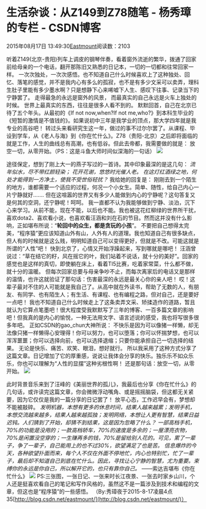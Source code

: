 
# 生活杂谈：从Z149到Z78随笔 - 杨秀璋的专栏 - CSDN博客

2015年08月17日 13:49:30[Eastmount](https://me.csdn.net/Eastmount)阅读数：2103


听着Z149(北京-贵阳)列车上调皮的钢琴伴奏，看着窗外流逝的繁华，拨通了回家前给母亲的一个电话，翻开那陈旧又熟悉的日记本，一切的一切都和往常回家一样。
一次次独处，一次次感悟。也不知道自己什么时候喜欢上了这种独处、回忆、落笔的感觉，并不是我内心有多么的孤寂，也不是有多少文采可以卖弄，理科生肚子里能有多少墨水啊？只是想静下心来唏嘘下人生、感叹下往事、记录当下的宁静罢了。
走得最急的永远是窗外的风景，
而最真实的自己永远是火车上独处的时候。
世界上最真实的东西，往往是很多人看不到的。
默默回首，自己在北京已待了五个年头。从最初的《If not now,when?If not me,who?》到本科生毕业的《短暂的激情是不值钱的》。如果说初中三年是我学业的顶点，那大学四年就是我专业的高谷吧！
转过头来看研究生这一年，做过的事不过尔尔罢了。从课程、毕设到学车，从《老人与海》到《你在忙什么》。Z78（贵阳-北京）之后即将面临的就是工作，人生的曲线总有高潮，也有低谷。但此去帝都，我需要做的就是：
放空一切，从零开始。（PS：这是斗鱼大师时间似深海的一句话）
![](https://img-blog.csdn.net/20150817132821984)

途径保定，想到了刚上大一的燕子写过的一首诗。其中印象最深的是这几句：
*流年似水，尽不带红颜轻染；*
*花开花谢，悠悠时光催人老。*
*在这灯红酒绿之地，何处才能得到一方净土，使我不受世俗轻扰？*
我给她的回复是：
刚刚去到一个陌生的地方，谁都需要一个适应的过程，何况一个小女生。简单、随性，给自己内心一片宁静就好.......
但在这喧嚣的世界又有多少人能做到内心的宁静呢？这句答复又是何其的空洞，还宁静呢！呵呵。
我一直都不认为我能够做到宁静、淡泊，沉下心来学习。从前不能，现在不能，以后也不能。我也被这花红柳绿的世界所干扰，喜欢dota2、喜欢看小说，也喜欢看汪涵和刘在石的节目。然而这并没有什么影响，正如堪布所说：“**轮回中的众生，都是贪玩的小孩**”。
不要把自己想得太完美，“程序猿”更应该知道山外有山，人外有人的道理。我也知道自己有很多缺点，但人有的时候就是这么贱，明明知道自己可以变得更好，但就是不改。可能这就是所谓的“人性”吧！
快到北京了，心情又开始浮躁起来，写到哪就是哪吧！
汪涵曾说过：“草在结它的籽，风在摇它的叶，我们站着不说话，就十分的美好”。回家的感觉也是这样的真切，即使躺在床上，看着TI5比赛，吃着家常菜，什么都不做，就十分的温暖。
但每次回家总要与母亲争吵不止，而每次离家后的电话又是那样的温情，也许这就验证了那句话：伤害最深的永远是最关心你的亲人吧！
哎！这辈子最对不住的人可能就是我自己了。从高中就在外读书，帮助了无数的人，有朋友、有同学、也有陌生人；有生活、有课程、也有编程之路，但对自己，还是要好一点吧！
我也不知道自己什么时候走上了这条卖弄文采、矫揉造作的道路，暂且就认为它算点笔墨吧！很大程度受我默默写了三年的博客、一百多篇文章的影响吧！但我真的是内心的愉悦，一种无法用文字、语言述说的感受，我也将写很多很多年吧。
正如CSDN的gao_chun大神所说：
不快乐是因为可以像猪一样懒，却无法像只猪一样懒得心安理得！你可以努力，也可以堕落；你可以怀揣梦想，也可以浑浑噩噩；你可以选择向前，也可以选择退缩；只要你能承担自己一切选择的结果。
无论是快乐、痛苦、欢笑、眼泪，想好就行。
所以我采用了这种方式分享了这篇文章。日记增加了它的厚重感，说说让我体会分享的快乐。独乐乐不如众乐乐，你也可以理解为“人性的显摆”这种劣根性啊！
还是那句话：放空一切，从零开始。
![](https://img-blog.csdn.net/20150817133107411)

此时背景音乐来到了汪峰的《美丽世界的孤儿》，我最后也分享《你在忙什么》的几句话，或许读完这篇文章，你会微微浮动嘴角、或是摇摇脑袋，但这都无关紧要，因为它仅仅是我的一篇分享的日记罢了！
放平心态，工作迟早会有，梦想却不能被敲碎。
*发明机器，本想有更多的休息时间，结果人越来越累；发明手机，本想交流越来越多，结果人越来越孤独；发明网络，本想让人更有智慧，结果日益迟钝。人们猜到了开始，却猜不到结果，这是因为忽略了什么？*
*一部高档手机，70%的功能是没用的；一款高档轿车，70%的速度是多余的；一屋漂亮衣物，70%是闲置没空穿的；一生赚再多的钱，70%是留给别人花的。可见，累了一辈子，争了一辈子，自己能用上的也不过30%，欲望满足了也是苦。*
*信息爆炸的今天，各种欲望扑面而来，每个人不仅在外面不停地忙，内心也特别忙，忙了一辈子，最后却不知道自己到底在忙什么。因此，寻找让心宁静的智慧，尤为重要。束缚你的永远是你自己，所以解开它的，也只有靠你自己。*
——索达吉堪布《你在忙什么》
![](https://img-blog.csdn.net/20150817133805616)
PS:三张图，一张日记、一张来时长江夜景、一张去时家乡山川，个人还是挺喜欢看自己的笔记和写作风格的，虽然这不是一篇涉及到技术和编程的文章，但这也是“程序猿”的一些感悟。
（By:秀璋夜于2015-8-17凌晨4点35[http://blog.csdn.net/eastmount/](http://blog.csdn.net/eastmount/)）



